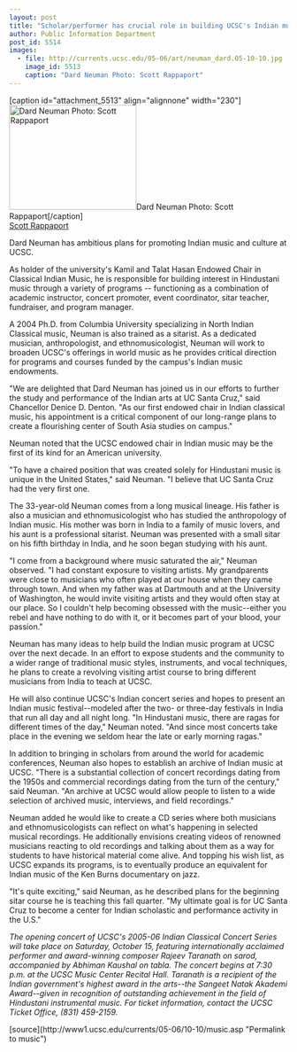 ```yaml
---
layout: post
title: "Scholar/performer has crucial role in building UCSC's Indian music program"
author: Public Information Department
post_id: 5514
images:
  - file: http://currents.ucsc.edu/05-06/art/neuman_dard.05-10-10.jpg
    image_id: 5513
    caption: "Dard Neuman Photo: Scott Rappaport"
---
```


[caption id="attachment_5513" align="alignnone" width="230"]<a href="http://localhost/mysite/wp-content/uploads/2005/10/neuman_dard.05-10-10.jpg"><img class="size-full wp-image-5513" src="http://localhost/mysite/wp-content/uploads/2005/10/neuman_dard.05-10-10.jpg" alt="Dard Neuman Photo: Scott Rappaport" width="230" height="189" /></a>Dard Neuman Photo: Scott Rappaport[/caption]
<a name="content" id="content"></a><br>
<a href="mailto:srapp@ucsc.edu">Scott Rappaport</a>
<p>
  Dard Neuman has ambitious plans for promoting Indian music and culture at UCSC.
</p>
<p>
  As holder of the university's Kamil and Talat Hasan Endowed Chair in Classical Indian Music, he is responsible for building interest in Hindustani music through a variety of programs -- functioning as a combination of academic instructor, concert promoter, event coordinator, sitar teacher, fundraiser, and program manager.
</p>
<p>
  A 2004 Ph.D. from Columbia University specializing in North Indian Classical music, Neuman is also trained as a sitarist. As a dedicated musician, anthropologist, and ethnomusicologist, Neuman will work to broaden UCSC's offerings in world music as he provides critical direction for programs and courses funded by the campus's Indian music endowments.
</p>
<p>
  "We are delighted that Dard Neuman has joined us in our efforts to further the study and performance of the Indian arts at UC Santa Cruz," said Chancellor Denice D. Denton. "As our first endowed chair in Indian classical music, his appointment is a critical component of our long-range plans to create a flourishing center of South Asia studies on campus."
</p>
<p>
  Neuman noted that the UCSC endowed chair in Indian music may be the first of its kind for an American university.
</p>
<p>
  "To have a chaired position that was created solely for Hindustani music is unique in the United States," said Neuman. "I believe that UC Santa Cruz had the very first one.
</p>
<p>
  The 33-year-old Neuman comes from a long musical lineage. His father is also a musician and ethnomusicologist who has studied the anthropology of Indian music. His mother was born in India to a family of music lovers, and his aunt is a professional sitarist. Neuman was presented with a small sitar on his fifth birthday in India, and he soon began studying with his aunt.
</p>
<p>
  "I come from a background where music saturated the air," Neuman observed. "I had constant exposure to visiting artists. My grandparents were close to musicians who often played at our house when they came through town. And when my father was at Dartmouth and at the University of Washington, he would invite visiting artists and they would often stay at our place. So I couldn't help becoming obsessed with the music--either you rebel and have nothing to do with it, or it becomes part of your blood, your passion."
</p>
<p>
  Neuman has many ideas to help build the Indian music program at UCSC over the next decade. In an effort to expose students and the community to a wider range of traditional music styles, instruments, and vocal techniques, he plans to create a revolving visiting artist course to bring different musicians from India to teach at UCSC.
</p>
<p>
  He will also continue UCSC's Indian concert series and hopes to present an Indian music festival--modeled after the two- or three-day festivals in India that run all day and all night long. "In Hindustani music, there are ragas for different times of the day," Neuman noted. "And since most concerts take place in the evening we seldom hear the late or early morning ragas."
</p>
<p>
  In addition to bringing in scholars from around the world for academic conferences, Neuman also hopes to establish an archive of Indian music at UCSC. "There is a substantial collection of concert recordings dating from the 1950s and commercial recordings dating from the turn of the century," said Neuman. "An archive at UCSC would allow people to listen to a wide selection of archived music, interviews, and field recordings."
</p>
<p>
  Neuman added he would like to create a CD series where both musicians and ethnomusicologists can reflect on what's happening in selected musical recordings. He additionally envisions creating videos of renowned musicians reacting to old recordings and talking about them as a way for students to have historical material come alive. And topping his wish list, as UCSC expands its programs, is to eventually produce an equivalent for Indian music of the Ken Burns documentary on jazz.
</p>
<p>
  "It's quite exciting," said Neuman, as he described plans for the beginning sitar course he is teaching this fall quarter. "My ultimate goal is for UC Santa Cruz to become a center for Indian scholastic and performance activity in the U.S."
</p>
<p>
  <i>The opening concert of UCSC's 2005-06 Indian Classical Concert Series will take place on Saturday, October 15, featuring internationally acclaimed performer and award-winning composer Rajeev Taranath on sarod, accompanied by Abhiman Kaushal on tabla. The concert begins at 7:30 p.m. at the UCSC Music Center Recital Hall. Taranath is a recipient of the Indian government's highest award in the arts--the Sangeet Natak Akademi Award--given in recognition of outstanding achievement in the field of Hindustani instrumental music. For ticket information, contact the UCSC Ticket Office, (831) 459-2159.</i>
</p>
<form>
  <input name="t1" size="-1" type="hidden">
</form>




</p>
[source](http://www1.ucsc.edu/currents/05-06/10-10/music.asp "Permalink to music")
